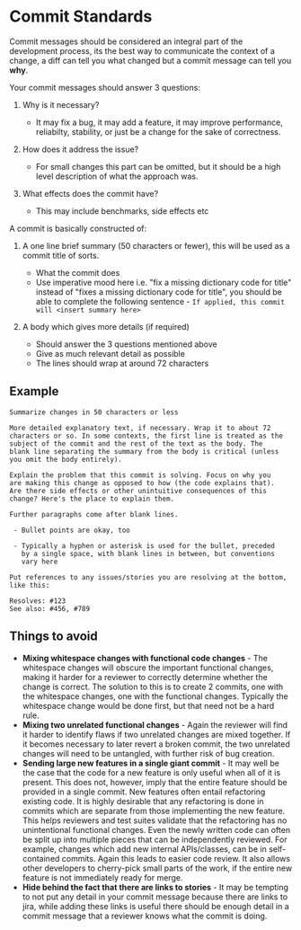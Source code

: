 Commit Standards
================

Commit messages should be considered an integral part of the development process, its the best way to communicate the context of a change, a diff can tell you what changed but a commit message can tell you **why**.

Your commit messages should answer 3 questions:

1. Why is it necessary?
    * It may fix a bug, it may add a feature, it may improve performance, reliabilty, stability, or just be a change for the sake of correctness.

2. How does it address the issue?
    * For small changes this part can be omitted, but it should be a high level description of what the approach was.

3. What effects does the commit have?
    * This may include benchmarks, side effects etc

A commit is basically constructed of:

1. A one line brief summary (50 characters or fewer), this will be used as a commit title of sorts.
    * What the commit does
    * Use imperative mood here i.e. "fix a missing dictionary code for title" instead of "fixes a missing dictionary code for title", you should be able to complete the following sentence - `If applied, this commit will <insert summary here>`

2. A body which gives more details (if required)
    * Should answer the 3 questions mentioned above
    * Give as much relevant detail as possible
    * The lines should wrap at around 72 characters

Example
-------

```
Summarize changes in 50 characters or less

More detailed explanatory text, if necessary. Wrap it to about 72
characters or so. In some contexts, the first line is treated as the
subject of the commit and the rest of the text as the body. The
blank line separating the summary from the body is critical (unless
you omit the body entirely).

Explain the problem that this commit is solving. Focus on why you
are making this change as opposed to how (the code explains that).
Are there side effects or other unintuitive consequences of this
change? Here's the place to explain them.

Further paragraphs come after blank lines.

 - Bullet points are okay, too

 - Typically a hyphen or asterisk is used for the bullet, preceded
   by a single space, with blank lines in between, but conventions
   vary here

Put references to any issues/stories you are resolving at the bottom,
like this:

Resolves: #123
See also: #456, #789
```

Things to avoid
---------------

* **Mixing whitespace changes with functional code changes** - The whitespace changes will obscure the important functional changes, making it harder for a reviewer to correctly determine whether the change is correct. The solution to this is to create 2 commits, one with the whitespace changes, one with the functional changes. Typically the whitespace change would be done first, but that need not be a hard rule.
* **Mixing two unrelated functional changes** - Again the reviewer will find it harder to identify flaws if two unrelated changes are mixed together. If it becomes necessary to later revert a broken commit, the two unrelated changes will need to be untangled, with further risk of bug creation.
* **Sending large new features in a single giant commit** - It may well be the case that the code for a new feature is only useful when all of it is present. This does not, however, imply that the entire feature should be provided in a single commit. New features often entail refactoring existing code. It is highly desirable that any refactoring is done in commits which are separate from those implementing the new feature. This helps reviewers and test suites validate that the refactoring has no unintentional functional changes. Even the newly written code can often be split up into multiple pieces that can be independently reviewed. For example, changes which add new internal APIs/classes, can be in self-contained commits. Again this leads to easier code review. It also allows other developers to cherry-pick small parts of the work, if the entire new feature is not immediately ready for merge.
* **Hide behind the fact that there are links to stories** -  It may be tempting to not put any detail in your commit message because there are links to jira, while adding these links is useful there should be enough detail in a commit message that a reviewer knows what the commit is doing.
